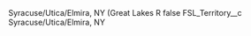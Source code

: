 <?xml version="1.0" encoding="UTF-8"?>
<CustomMetadata xmlns="http://soap.sforce.com/2006/04/metadata" xmlns:xsi="http://www.w3.org/2001/XMLSchema-instance" xmlns:xsd="http://www.w3.org/2001/XMLSchema">
    <label>Syracuse/Utica/Elmira, NY (Great Lakes R</label>
    <protected>false</protected>
    <values>
        <field>FSL_Territory__c</field>
        <value xsi:type="xsd:string">Syracuse/Utica/Elmira, NY</value>
    </values>
</CustomMetadata>
